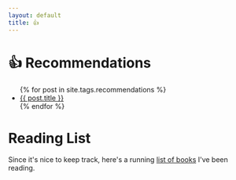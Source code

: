 ```yaml
---
layout: default
title: 👍
---
```


# 👍 Recommendations

<ul>
	{% for post in site.tags.recommendations %}
		<li><a href="{{ post.url }}">{{ post.title }}</a></li>
	{% endfor %}
</ul>

# Reading List

Since it's nice to keep track, here's a running [list of books](https://www.goodreads.com/user/show/1914034-kylan) I've been reading.
